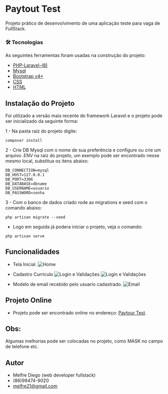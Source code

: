 # Paytout Test

Projeto prático de desenvolvimento de uma aplicação teste para vaga de FullStack.

### 🛠 Tecnologias

As seguintes ferramentas foram usadas na construção do projeto:

- [PHP-Laravel-(8)](https://laravel.com/)
- [Mysql](https://www.mysql.com/)
- [Bootstrap v4*](https://getbootstrap.com/)
- [CSS](https://www.w3schools.com/css/)
- [HTML](https://www.w3schools.com/html/)


## Instalação do Projeto


Foi utilizado a versão mais recente do framework Laravel e o projeto pode ser inicializado da seguinte forma:

1 - Na pasta raiz do projeto digite:
```
composer install
```
2 - Crie DB Mysql com o nome de sua preferência e configure ou crie um arquivo .ENV na raiz do projeto, um exemplo pode ser encontrado nesse mesmo local, substitua os itens abaixo:
```
DB_CONNECTION=mysql
DB_HOST=127.0.0.1
DB_PORT=3306
DB_DATABASE=dbname
DB_USERNAME=usuario
DB_PASSWORD=senha
```
3 - Com o banco de dados criado rode as migrations e seed com o comando abaixo:
```
php artisan migrate --seed
``` 
- Logo em seguida já podera iniciar o projeto, veja o comando:
```
php artisan serve
``` 


## Funcionalidades
- Tela Inicial.
![Home](https://paytour.afrenti.com.br/public/images/home.png)

- Cadastro Curriculo
![Login e Validações](https://paytour.afrenti.com.br/public/images/cadastro_curriculo.png)
![Login e Validações](https://paytour.afrenti.com.br/public/images/cadastro_curriculo_validate.png)

- Modelo de email recebido pelo usuario cadastrado.
![Email](https://paytour.afrenti.com.br/public/images/modelo_email.png)

## Projeto Online
- Projeto pode ser encontrado online no endereço: [Paytour Test](https://paytour.afrenti.com.br/).

## Obs:
Algumas melhorias pode ser colocadas no projeto, como MASK no campo de telefone etc.

## Autor
- Melfre Diego (web developer fullstack)
- (86)99474-9020
- melfre21@gmail.com
